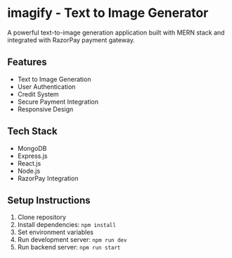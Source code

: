 # imagify - Text to Image Generator

A powerful text-to-image generation application built with MERN stack and integrated with RazorPay payment gateway.

## Features
- Text to Image Generation
- User Authentication
- Credit System
- Secure Payment Integration
- Responsive Design

## Tech Stack
- MongoDB
- Express.js
- React.js
- Node.js
- RazorPay Integration

## Setup Instructions
1. Clone repository
2. Install dependencies: `npm install`
3. Set environment variables
4. Run development server: `npm run dev`
5. Run backend server: `npm run start`
